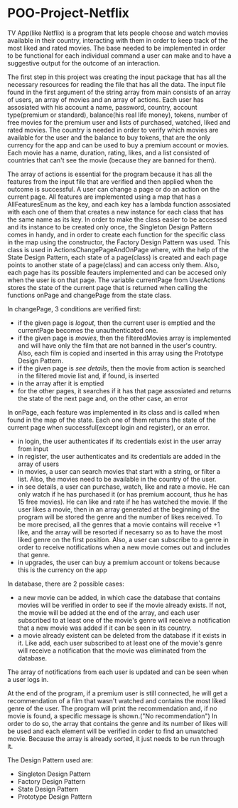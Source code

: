 # POO-Project-Netflix

TV App(like Netflix) is a program that lets people choose
and watch movies available in their country, interacting
with them in order to keep track of the most liked and rated
movies. The base needed to be implemented in order to be functional
for each individual command a user can make and to have a
suggestive output for the outcome of an interaction.

The first step in this project was creating the input package
that has all the necessary resources for reading the file
that has all the data. The input file found in the first argument
of the string array from main consists of an array of users,
an array of movies and an array of actions. Each user has
assosiated with his account a name, password, country, account
type(premium or standard), balance(his real life money),
tokens, number of free movies for the premium user and lists
of purchased, watched, liked and rated movies. The country
is needed in order to verify which movies are available
for the user and the balance to buy tokens, that are the only
currency for the app and can be used to buy a premium
account or movies. Each movie has a name, duration, rating,
likes, and a list consisted of countries that can't see the
movie (because they are banned for them). 

The array of actions is essential for the program because
it has all the features from the input file that are verified
and then applied when the outcome is successful. A user can
change a page or do an action on the current page. All features
are implemented using a map that has a AllFeaturesEnum as the key,
and each key has a lambda function assosiated with each one of them
that creates a new instance for each class that has the same name
as its key. In order to make the class easier to be accessed and its
instance to be created only once, the Singleton Design Pattern
comes in handy, and in order to create each function for the specific class
in the map using the constructor, the Factory Design Pattern was used.
This class is used in ActionsChangePageAndOnPage where, with the help 
of the State Design Pattern, each state of a page(class) is created and
each page points to another state of a page(class) and can access only them.
Also, each page has its possible feauters implemented and can be accesed only
when the user is on that page. The variable currentPage from UserActions
stores the state of the current page that is returned when calling
the functions onPage and changePage from the state class.

In changePage, 3 conditions are verified first:
- if the given page is _logout_, then the current user is emptied
and the currentPage becomes the unauthenticated one.
- if the given page is _movies_, then the filteredMovies array is
implemented and will have only the film that are not banned in the user's
country. Also, each film is copied and inserted in this array using the Prototype
Design Pattern.
- if the given page is _see details_, then the movie from action
is searched in the filtered movie list and, if found, is inserted
- in the array after it is emptied
- for the other pages, it searches if it has that page assosiated and returns
the state of the next page and, on the other case, an error

In onPage, each feature was implemented in its class and is called when found in the
map of the state. Each one of them returns the state of the current page when 
successful(except login and register), or an error. 
- in login, the user authenticates if its credentials exist in the user array from input
- in register, the user authenticates and its credentials are added in the array of users
- in movies, a user can search movies that start with a string, or filter a list.
Also, the movies need to be available in the country of the user.
- in see details, a user can purchase, watch, like and rate a movie. He can only watch
if he has purchased it (or has premium account, thus he has 15 free movies). He can like
and rate if he has watched the movie. If the user likes a movie, then in an array generated at the 
beginning of the program will be stored the genre and the number of likes received. To be more precised, all the
genres that a movie contains will receive +1 like, and the array will be resorted if necesarry so as to have the most
liked genre on the first position. Also, a user can subscribe to a genre in order to receive notifications
when a new movie comes out and includes that genre.
- in upgrades, the user can buy a premium account or tokens because this is the currency on the app

In database, there are 2 possible cases:
- a new movie can be added, in which case the database that contains movies will be verified
in order to see if the movie already exists. If not, the movie will be added at the end of the array, and
each user subscribed to at least one of the movie's genre will receive a notification that a new movie was added if
it can be seen in its country.
- a movie already existent can be deleted from the database if it exists in it. Like add, each user subscribed 
to at least one of the movie's genre will receive a notification that the movie was eliminated from the
database.

The array of notifications from each user is updated and can be seen when a user logs in.

At the end of the program, if a premium user is still connected, he will get a recommendation of a
film that wasn't watched and contains the most liked genre of the user. The program will print the recommendation
and, if no movie is found, a specific message is shown.("No recommendation")
In order to do so, the array that contains the genre and its number of likes will be used and
each element will be verified in order to find an unwatched movie. Because the array is already sorted, it just needs
to be run through it.

The Design Pattern used are:
- Singleton Design Pattern
- Factory Design Pattern
- State Design Pattern
- Prototype Design Pattern
